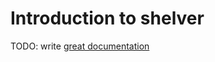 # Introduction to shelver

TODO: write [great documentation](http://jacobian.org/writing/what-to-write/)
